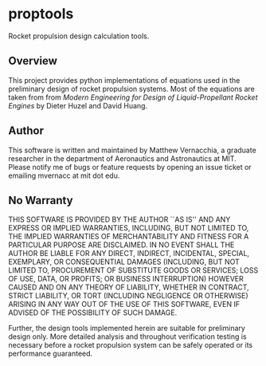# proptools
Rocket propulsion design calculation tools.


## Overview

This project provides python implementations of equations used in the preliminary design of rocket propulsion systems.
Most of the equations are taken from from *Modern Engineering for Design of Liquid-Propellant Rocket Engines* by Dieter Huzel and David Huang.


## Author

This software is written and maintained by Matthew Vernacchia, a graduate researcher in the department of Aeronautics and Astronautics at MIT. Please notify me of bugs or feature requests by opening an issue ticket or emailing mvernacc at mit dot edu.

 
## No Warranty

THIS SOFTWARE IS PROVIDED BY THE AUTHOR ``AS IS'' AND ANY EXPRESS OR IMPLIED WARRANTIES, INCLUDING, BUT NOT LIMITED TO, THE IMPLIED WARRANTIES OF MERCHANTABILITY AND FITNESS FOR A PARTICULAR PURPOSE ARE DISCLAIMED. IN NO EVENT SHALL THE AUTHOR BE LIABLE FOR ANY DIRECT, INDIRECT, INCIDENTAL, SPECIAL, EXEMPLARY, OR CONSEQUENTIAL DAMAGES (INCLUDING, BUT NOT LIMITED TO, PROCUREMENT OF SUBSTITUTE GOODS OR SERVICES; LOSS OF USE, DATA, OR PROFITS; OR BUSINESS INTERRUPTION) HOWEVER CAUSED AND ON ANY THEORY OF LIABILITY, WHETHER IN CONTRACT, STRICT LIABILITY, OR TORT (INCLUDING NEGLIGENCE OR OTHERWISE) ARISING IN ANY WAY OUT OF THE USE OF THIS SOFTWARE, EVEN IF ADVISED OF THE POSSIBILITY OF SUCH DAMAGE.

Further, the design tools implemented herein are suitable for preliminary design only. More detailed analysis and throughout verification testing is necessary before a rocket propulsion system can be safely operated or its performance guaranteed.
